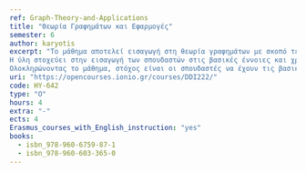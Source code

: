 ```yaml
---
ref: Graph-Theory-and-Applications
title: "Θεωρία Γραφημάτων και Εφαρμογές"
semester: 6
author: karyotis
excerpt: "Το μάθημα αποτελεί εισαγωγή στη θεωρία γραφημάτων με σκοπό τελικά να επιτρέψει την απρόσκοπτη χρήση των αντίστοιχων θεωρητικών εργαλείων σε πρακτικά προβλήματα & εφαρμογές της επιστήμης υπολογιστών, πληροφοριακών συστημάτων και ανθρωπο-κεντρικών εφαρμογών, π.χ. στην ανάλυση κοινωνικών δικτύων.
Η ύλη στοχεύει στην εισαγωγή των σπουδαστών στις βασικές έννοιες και χρήσιμα αποτελέσματα της θεωρίας γραφημάτων και την εξοικείωσή τους με πληθώρα σχετικών εφαρμογών. Παράλληλα μέσω ασκήσεων και πρακτικών εργασιών θα τους βοηθήσει να ανακαλύψουν βασικά εργαλεία ανάλυσης γραφημάτων και δικτύων τα οποία είναι διαθέσιμα στο Διαδίκτυο.
Ολοκληρώνοντας το μάθημα, στόχος είναι οι σπουδαστές να έχουν τις βασικές γνώσεις θεωρίας γραφημάτων, να αναγνωρίζουν πότε μπορούν να τις χρησιμοποιήσουν σε διάφορες εφαρμογές και να μπορούν να χρησιμοποιήσουν διαθέσιμα εργαλεία, ελέγχοντας τα αποτελέσματα με βάση τα θεωρητικά αναμενόμενα."
uri: "https://opencourses.ionio.gr/courses/DDI222/"
code: HY-642
type: "O"
hours: 4
extra: "-"
ects: 4
Erasmus_courses_with_English_instruction: "yes"
books:
  - isbn_978-960-6759-87-1
  - isbn_978-960-603-365-0
---
```


